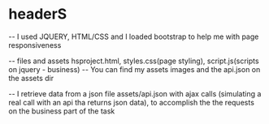 # headerS

-- I used JQUERY, HTML/CSS and I loaded bootstrap to help me with page responsiveness

-- files and assets hsproject.html, styles.css(page styling), script.js(scripts on jquery - business)
-- You can find my assets images and the api.json on the assets dir 

-- I retrieve data from a json file assets/api.json with ajax calls (simulating a real call with an api tha returns json data), to accomplish the the requests on the business   part of the task 
